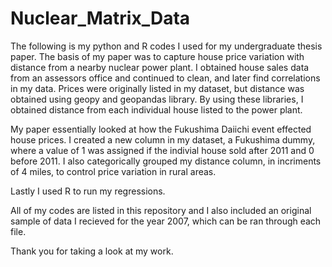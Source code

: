 # Nuclear_Matrix_Data
The following is my python and R codes I used for my undergraduate thesis paper. 
The basis of my paper was to capture house price variation with distance from a nearby nuclear power plant. I obtained house sales data from an assessors office and continued to clean, and later find correlations in my data. Prices were originally listed in my dataset, but distance was obtained using geopy and geopandas library. By using these libraries, I obtained distance from each individual house listed to the power plant. 

My paper essentially looked at how the Fukushima Daiichi event effected house prices. I created a new column in my dataset, a Fukushima dummy, where a value of 1 was assigned if the indivial house sold after 2011 and 0 before 2011. I also categorically grouped my distance column, in incriments of 4 miles, to control price variation in rural areas.

Lastly I used R to run  my regressions.

All of my codes are listed in this repository and I also included an original sample of data I recieved for the year 2007, which can be ran through each file. 

Thank you for taking a look at my work.
